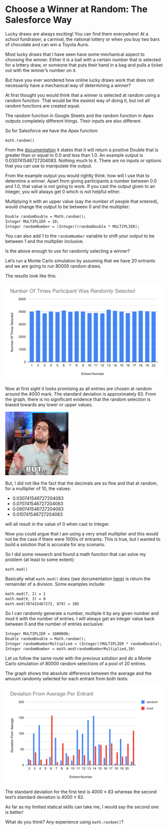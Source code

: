 # Choose a Winner at Random: The Salesforce Way

Lucky draws are always exciting! You can find them everywhere! At a school fundraiser, a carnival, the national lottery or when you buy two bars of chocolate and can win a Toyota Auris.

Most lucky draws that I have seen have some mechanical aspect to choosing the winner. Either it is a ball with a certain number that is selected for a lottery draw, or someone that puts their hand in a bag and pulls a ticket out with the winner’s number on it. 

But have you ever wondered how online lucky draws work that does not necessarily have a mechanical way of determining a winner? 

At first thought you would think that a winner is selected at random using a random function. That would be the easiest way of doing it, but not all random functions are created equal.  

The random function in Google Sheets and the random function in Apex outputs completely different things. Their inputs are also different. 

So for Salesforce we have the Apex function:

```
math.random()
```

From the [documentation](https://developer.salesforce.com/docs/atlas.en-us.apexref.meta/apexref/apex_methods_system_math.htm#apex_System_Math_random) it states that it will return a positive Double that is greater than or equal to 0.0 and less than 1.0. An example output is 0.030741546727204083. Nothing much to it. There are no inputs or options that you can use to manipulate the output.

From the example output you would rightly think: how will I use that to determine a winner. Apart from giving participants a number between 0.0 and 1.0, that value is not going to work. If you cast the output given to an Integer, you will always get 0 which is not helpful either.

Multiplying it with an upper value (say the number of people that entered), would change the output to be between 0 and the multiplier:

```
Double randomDouble = Math.random();
Integer MULTIPLIER = 10;
Integer randomNumber = (Integer)(randomDouble * MULTIPLIER);
```

You can also add 1 to the `randomNumber` variable to shift your output to be between 1 and the multiplier inclusive. 

Is the above enough to use for randomly selecting a winner? 

Let’s run a Monte Carlo simulation by assuming that we have 20 entrants and we are going to run 80000 random draws. 

The results look like this:

![](https://github.com/sfadriaan/Apex-Projects/blob/main/Random-Number-Generator/images/Number%20Of%20Times%20Participant%20Was%20Randomly%20Selected.svg)

Now at first sight it looks promising as all entries are chosen at random around the 4000 mark. The standard deviation is approximately 83. From the graph, there is no significant evidence that the random selection is biased towards any lower or upper values.

<img src="https://github.com/sfadriaan/Apex-Projects/blob/main/Random-Number-Generator/images/but-nicola-foti.gif" width="40%">

But, I did not like the fact that the decimals are so fine and that at random, for a multiplier of 10, the values:

- 0.030741546727204083
- 0.070741546727204083
- 0.090741546727204083
- 0.010741546727204083

will all result in the value of 0 when cast to Integer. 

Now you could argue that I am using a very small multiplier and this would not be the case if there were 1000s of entrants. This is true, but I wanted to build a solution that is accurate for any scenario.

So I did some research and found a math function that can solve my problem (at least to some extent):

```
math.mod()
```

Basically what `math.mod()` does (see documentation [here](https://developer.salesforce.com/docs/atlas.en-us.apexref.meta/apexref/apex_methods_system_math.htm#apex_System_Math_mod_2)) is return the remainder of a division. Some examples include:

```
math.mod(7, 2) = 1
math.mod(9, 3) = 0
math.mod(707415467272, 879) = 385
```

So I can randomly generate a number, multiple it by any given number and mod it with the number of entries. I will always get an integer value back between 0 and the number of entries exclusive:

```
Integer MULTIPLIER = 1000000;
Double randomDouble = Math.random();
Integer randomNumberMultiplied = (Integer)(MULTIPLIER * randomDouble);
Integer randomNumber = math.mod(randomNumberMultiplied,10)
```

Let us follow the same route with the previous solution and do a Monte Carlo simulation of 80000 random selections of a pool of 20 entries. 

The graph shows the absolute difference between the average and the amount randomly selected for each entrant from both tests: 

![](https://github.com/sfadriaan/Apex-Projects/blob/main/Random-Number-Generator/images/Deviation%20From%20Average%20Per%20Entrant.svg)

The standard deviation for the first test is 4000 ± 83 whereas the second test’s standard deviation is 4000 ± 62. 

As far as my limited statical skills can take me, I would say the second one is better! 

What do you think? Any experience using `math.random()`?
